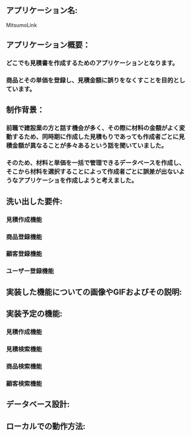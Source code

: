## アプリケーション名:
MitsumoLink


## アプリケーション概要：
### どこでも見積書を作成するためのアプリケーションとなります。
### 商品とその単価を登録し、見積金額に誤りをなくすことを目的としています。


## 制作背景：
### 前職で建設業の方と話す機会が多く、その際に材料の金額がよく変動するため、同時期に作成した見積もりであっても作成者ごとに見積金額が異なることが多々あるという話を聞いていました。
### そのため、材料と単価を一括で管理できるデータベースを作成し、そこから材料を選択することによって作成者ごとに誤差が出ないようなアプリケーショを作成しようと考えました。


## 洗い出した要件:
### 見積作成機能
### 商品登録機能
### 顧客登録機能
### ユーザー登録機能

## 実装した機能についての画像やGIFおよびその説明: 

## 実装予定の機能:
### 見積作成機能
### 見積検索機能
### 商品検索機能
### 顧客検索機能

## データベース設計: 

## ローカルでの動作方法: 
